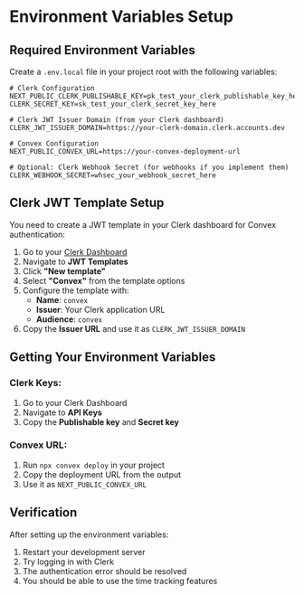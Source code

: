 # Environment Variables Setup

## Required Environment Variables

Create a `.env.local` file in your project root with the following variables:

```env
# Clerk Configuration
NEXT_PUBLIC_CLERK_PUBLISHABLE_KEY=pk_test_your_clerk_publishable_key_here
CLERK_SECRET_KEY=sk_test_your_clerk_secret_key_here

# Clerk JWT Issuer Domain (from your Clerk dashboard)
CLERK_JWT_ISSUER_DOMAIN=https://your-clerk-domain.clerk.accounts.dev

# Convex Configuration
NEXT_PUBLIC_CONVEX_URL=https://your-convex-deployment-url

# Optional: Clerk Webhook Secret (for webhooks if you implement them)
CLERK_WEBHOOK_SECRET=whsec_your_webhook_secret_here
```

## Clerk JWT Template Setup

You need to create a JWT template in your Clerk dashboard for Convex authentication:

1. Go to your [Clerk Dashboard](https://dashboard.clerk.com)
2. Navigate to **JWT Templates**
3. Click **"New template"**
4. Select **"Convex"** from the template options
5. Configure the template with:
   - **Name**: `convex`
   - **Issuer**: Your Clerk application URL
   - **Audience**: `convex`
6. Copy the **Issuer URL** and use it as `CLERK_JWT_ISSUER_DOMAIN`

## Getting Your Environment Variables

### Clerk Keys:
1. Go to your Clerk Dashboard
2. Navigate to **API Keys**
3. Copy the **Publishable key** and **Secret key**

### Convex URL:
1. Run `npx convex deploy` in your project
2. Copy the deployment URL from the output
3. Use it as `NEXT_PUBLIC_CONVEX_URL`

## Verification

After setting up the environment variables:

1. Restart your development server
2. Try logging in with Clerk
3. The authentication error should be resolved
4. You should be able to use the time tracking features
